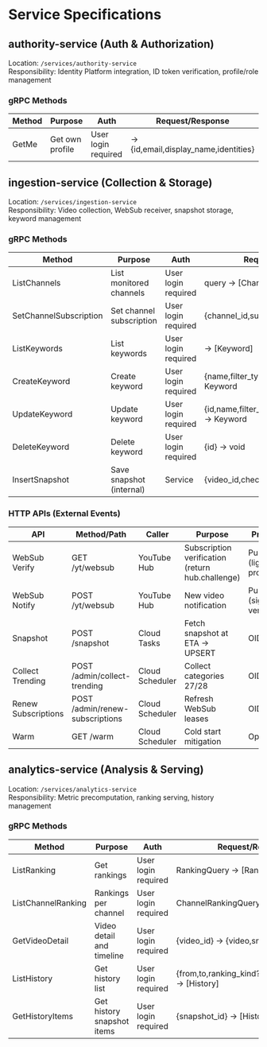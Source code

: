 # Service Specifications

## authority-service (Auth & Authorization)

Location: `/services/authority-service`  
Responsibility: Identity Platform integration, ID token verification, profile/role management

### gRPC Methods

| Method | Purpose | Auth | Request/Response |
|--------|---------|------|------------------|
| GetMe | Get own profile | User login required | → {id,email,display_name,identities} |

## ingestion-service (Collection & Storage)

Location: `/services/ingestion-service`  
Responsibility: Video collection, WebSub receiver, snapshot storage, keyword management

### gRPC Methods

| Method | Purpose | Auth | Request/Response |
|--------|---------|------|------------------|
| ListChannels | List monitored channels | User login required | query → [ChannelListItem] |
| SetChannelSubscription | Set channel subscription | User login required | {channel_id,subscribed} → void |
| ListKeywords | List keywords | User login required | → [Keyword] |
| CreateKeyword | Create keyword | User login required | {name,filter_type,description} → Keyword |
| UpdateKeyword | Update keyword | User login required | {id,name,filter_type,enabled,description} → Keyword |
| DeleteKeyword | Delete keyword | User login required | {id} → void |
| InsertSnapshot | Save snapshot (internal) | Service | {video_id,checkpoint_hour} → void |

### HTTP APIs (External Events)

| API | Method/Path | Caller | Purpose | Protection |
|-----|-------------|--------|---------|-----------|
| WebSub Verify | GET /yt/websub | YouTube Hub | Subscription verification (return hub.challenge) | Public (lightly protected) |
| WebSub Notify | POST /yt/websub | YouTube Hub | New video notification | Public (signature verification) |
| Snapshot | POST /snapshot | Cloud Tasks | Fetch snapshot at ETA → UPSERT | OIDC/HMAC |
| Collect Trending | POST /admin/collect-trending | Cloud Scheduler | Collect categories 27/28 | OIDC/HMAC |
| Renew Subscriptions | POST /admin/renew-subscriptions | Cloud Scheduler | Refresh WebSub leases | OIDC/HMAC |
| Warm | GET /warm | Cloud Scheduler | Cold start mitigation | Optional |

## analytics-service (Analysis & Serving)

Location: `/services/analytics-service`  
Responsibility: Metric precomputation, ranking serving, history management

### gRPC Methods

| Method | Purpose | Auth | Request/Response |
|--------|---------|------|------------------|
| ListRanking | Get rankings | User login required | RankingQuery → [RankingItem] |
| ListChannelRanking | Rankings per channel | User login required | ChannelRankingQuery → [RankingItem] |
| GetVideoDetail | Video detail and timeline | User login required | {video_id} → {video,snapshots,metrics} |
| ListHistory | Get history list | User login required | {from,to,ranking_kind?,checkpoint_hour?} → [History] |
| GetHistoryItems | Get history snapshot items | User login required | {snapshot_id} → [HistoryItem] |

